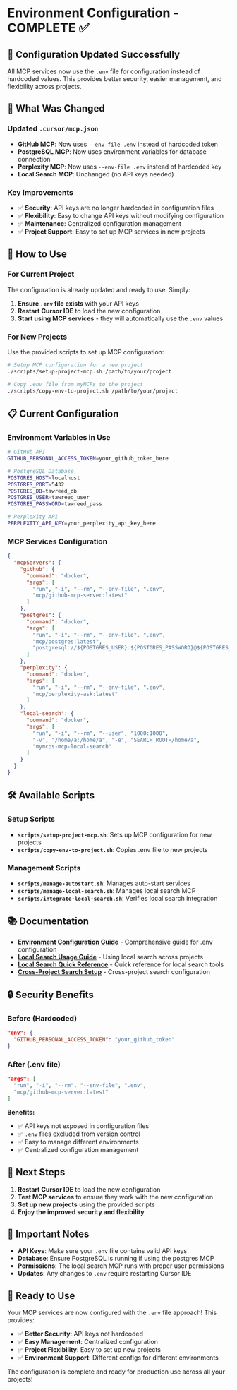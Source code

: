 # Environment Configuration - COMPLETE ✅

## 🎉 **Configuration Updated Successfully**

All MCP services now use the `.env` file for configuration instead of hardcoded values. This provides better security, easier management, and flexibility across projects.

## 🔧 **What Was Changed**

### **Updated `.cursor/mcp.json`**
- **GitHub MCP**: Now uses `--env-file .env` instead of hardcoded token
- **PostgreSQL MCP**: Now uses environment variables for database connection
- **Perplexity MCP**: Now uses `--env-file .env` instead of hardcoded key
- **Local Search MCP**: Unchanged (no API keys needed)

### **Key Improvements**
- ✅ **Security**: API keys are no longer hardcoded in configuration files
- ✅ **Flexibility**: Easy to change API keys without modifying configuration
- ✅ **Maintenance**: Centralized configuration management
- ✅ **Project Support**: Easy to set up MCP services in new projects

## 🚀 **How to Use**

### **For Current Project**
The configuration is already updated and ready to use. Simply:

1. **Ensure `.env` file exists** with your API keys
2. **Restart Cursor IDE** to load the new configuration
3. **Start using MCP services** - they will automatically use the `.env` values

### **For New Projects**
Use the provided scripts to set up MCP configuration:

```bash
# Setup MCP configuration for a new project
./scripts/setup-project-mcp.sh /path/to/your/project

# Copy .env file from myMCPs to the project
./scripts/copy-env-to-project.sh /path/to/your/project
```

## 📋 **Current Configuration**

### **Environment Variables in Use**
```bash
# GitHub API
GITHUB_PERSONAL_ACCESS_TOKEN=your_github_token_here

# PostgreSQL Database
POSTGRES_HOST=localhost
POSTGRES_PORT=5432
POSTGRES_DB=tawreed_db
POSTGRES_USER=tawreed_user
POSTGRES_PASSWORD=tawreed_pass

# Perplexity API
PERPLEXITY_API_KEY=your_perplexity_api_key_here
```

### **MCP Services Configuration**
```json
{
  "mcpServers": {
    "github": {
      "command": "docker",
      "args": [
        "run", "-i", "--rm", "--env-file", ".env",
        "mcp/github-mcp-server:latest"
      ]
    },
    "postgres": {
      "command": "docker",
      "args": [
        "run", "-i", "--rm", "--env-file", ".env",
        "mcp/postgres:latest",
        "postgresql://${POSTGRES_USER}:${POSTGRES_PASSWORD}@${POSTGRES_HOST}:${POSTGRES_PORT}/${POSTGRES_DB}"
      ]
    },
    "perplexity": {
      "command": "docker",
      "args": [
        "run", "-i", "--rm", "--env-file", ".env",
        "mcp/perplexity-ask:latest"
      ]
    },
    "local-search": {
      "command": "docker",
      "args": [
        "run", "-i", "--rm", "--user", "1000:1000",
        "-v", "/home/a:/home/a", "-e", "SEARCH_ROOT=/home/a",
        "mymcps-mcp-local-search"
      ]
    }
  }
}
```

## 🛠️ **Available Scripts**

### **Setup Scripts**
- **`scripts/setup-project-mcp.sh`**: Sets up MCP configuration for new projects
- **`scripts/copy-env-to-project.sh`**: Copies .env file to new projects

### **Management Scripts**
- **`scripts/manage-autostart.sh`**: Manages auto-start services
- **`scripts/manage-local-search.sh`**: Manages local search MCP
- **`scripts/integrate-local-search.sh`**: Verifies local search integration

## 📚 **Documentation**

- **[Environment Configuration Guide](ENV_CONFIGURATION_GUIDE.md)** - Comprehensive guide for .env configuration
- **[Local Search Usage Guide](LOCAL_SEARCH_USAGE_GUIDE.md)** - Using local search across projects
- **[Local Search Quick Reference](LOCAL_SEARCH_QUICK_REFERENCE.md)** - Quick reference for local search tools
- **[Cross-Project Search Setup](CROSS_PROJECT_SEARCH_SETUP.md)** - Cross-project search configuration

## 🔒 **Security Benefits**

### **Before (Hardcoded)**
```json
"env": {
  "GITHUB_PERSONAL_ACCESS_TOKEN": "your_github_token"
}
```

### **After (.env file)**
```json
"args": [
  "run", "-i", "--rm", "--env-file", ".env",
  "mcp/github-mcp-server:latest"
]
```

**Benefits:**
- ✅ API keys not exposed in configuration files
- ✅ `.env` files excluded from version control
- ✅ Easy to manage different environments
- ✅ Centralized configuration management

## 🎯 **Next Steps**

1. **Restart Cursor IDE** to load the new configuration
2. **Test MCP services** to ensure they work with the new configuration
3. **Set up new projects** using the provided scripts
4. **Enjoy the improved security and flexibility**

## 🚨 **Important Notes**

- **API Keys**: Make sure your `.env` file contains valid API keys
- **Database**: Ensure PostgreSQL is running if using the postgres MCP
- **Permissions**: The local search MCP runs with proper user permissions
- **Updates**: Any changes to `.env` require restarting Cursor IDE

## 🎉 **Ready to Use**

Your MCP services are now configured with the `.env` file approach! This provides:

- ✅ **Better Security**: API keys not hardcoded
- ✅ **Easy Management**: Centralized configuration
- ✅ **Project Flexibility**: Easy to set up new projects
- ✅ **Environment Support**: Different configs for different environments

The configuration is complete and ready for production use across all your projects!
